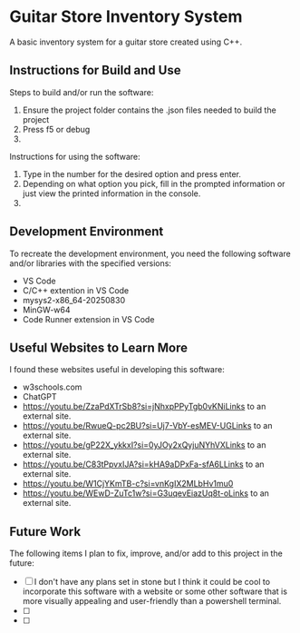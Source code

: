 # Guitar Store Inventory System

A basic inventory system for a guitar store created using C++.


## Instructions for Build and Use

Steps to build and/or run the software:

1. Ensure the project folder contains the .json files needed to build the project
2. Press f5 or debug
3.

Instructions for using the software:

1. Type in the number for the desired option and press enter.
2. Depending on what option you pick, fill in the prompted information or just view the printed information in the console.
3.

## Development Environment 

To recreate the development environment, you need the following software and/or libraries with the specified versions:

* VS Code
* C/C++ extention in VS Code
* mysys2-x86_64-20250830
* MinGW-w64
* Code Runner extension in VS Code

## Useful Websites to Learn More

I found these websites useful in developing this software:

* w3schools.com
* ChatGPT
* https://youtu.be/ZzaPdXTrSb8?si=jNhxpPPyTgb0vKNiLinks to an external site.
* https://youtu.be/RwueQ-pc2BU?si=Uj7-VbY-esMEV-UGLinks to an external site.
* https://youtu.be/gP22X_ykkxI?si=0yJOy2xQyjuNYhVXLinks to an external site.
* https://youtu.be/C83tPpvxIJA?si=kHA9aDPxFa-sfA6LLinks to an external site.
* https://youtu.be/W1CjYKmTB-c?si=vnKgIX2MLbHv1mu0
* https://youtu.be/WEwD-ZuTc1w?si=G3uqevEiazUq8t-oLinks to an external site.

## Future Work

The following items I plan to fix, improve, and/or add to this project in the future:

* [ ] I don't have any plans set in stone but I think it could be cool to incorporate this software with a website or some other software that is more visually appealing and user-friendly than a powershell terminal.
* [ ]
* [ ]